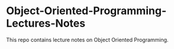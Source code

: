 # Object-Oriented-Programming-Lectures-Notes
This repo contains lecture notes on Object Oriented Programming.
